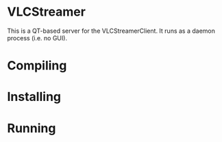 VLCStreamer
===========

This is a QT-based server for the VLCStreamerClient. It runs as a daemon process (i.e. no GUI).


Compiling
=========



Installing
==========



Running
=======

